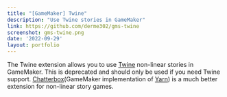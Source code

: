```yaml
---
title: "[GameMaker] Twine"
description: "Use Twine stories in GameMaker"
link: https://github.com/derme302/gms-twine
screenshot: gms-twine.png
date: '2022-09-29'
layout: portfolio
---
```


The Twine extension allows you to use [Twine](https://twinery.org/) non-linear stories in GameMaker. This is deprecated and should only be used if you need Twine support. [Chatterbox](https://github.com/JujuAdams/Chatterbox)(GameMaker implementation of [Yarn](https://yarnspinner.dev/)) is a much better extension for non-linear story games.
